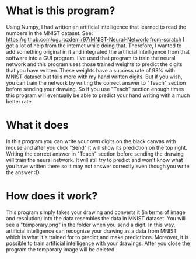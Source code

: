 # What is this program?
Using Numpy, I had written an artificial intelligence that learned to read the numbers in the MNIST dataset. See:
https://github.com/ugurozdemir97/MNIST-Neural-Network-from-scratch
I got a lot of help from the internet while doing that. Therefore, I wanted to add something original in it and integrated the artificial intelligence from that software into a GUI program. I've used that program to train the neural network and this program uses those trained weights to predict the digits that you have written. These weights have a success rate of 93% with MNIST dataset but fails more with my hand written digits. But if you wish, you can train the network by writing the correct answer to "Teach" section before sending your drawing. So if you use "Teach" section enough times this program will eventually be able to predict your hand writing with a much better rate.

# What it does
In this program you can write your own digits on the black canvas with mouse and after you click "Send" it will show its prediction on the top right. Writing the correct answer in "Teach" section before sending the drawing will train the neural network. It will still try to predict and won't know what you have written there so it may not answer correctly even though you write the answer :D

# How does it work?
This program simply takes your drawing and converts it (in terms of image and resolution) into the data resembles the data in MNIST dataset. You will see a "temporary.png" in the folder when you send a digit. In this way, artificial intelligence can recognize your drawing as a data from MNIST which is what it's trained for to predict and make predictions. Moreover, it is possible to train artificial intelligence with your drawings. After you close the program the temporary image will be deleted.
